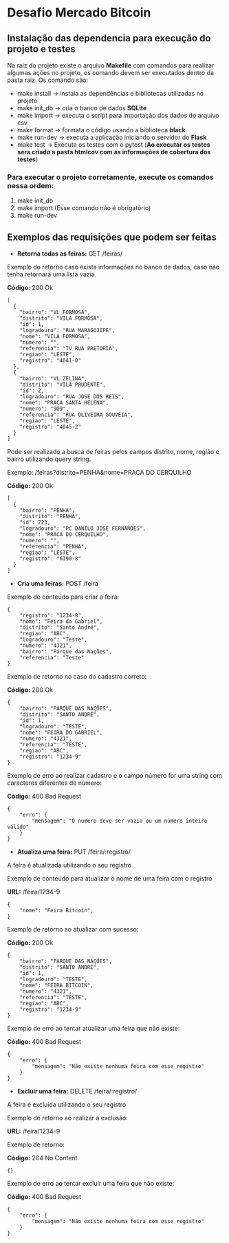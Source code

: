 # Desafio Mercado Bitcoin

## Instalação das dependencia para execução do projeto e testes
Na raiz do projeto existe o arquivo **Makefile** com comandos para realizar algumas ações no projeto, os comando devem ser executados dentro da pasta raiz. Os comando são:
* make install -> instala as dependências e bibliotecas utilizadas no projeto
* make init_db -> cria o banco de dados **SQLite**
* make import -> executa o script para importação dos dados do arquivo csv
* make format -> formata o código usando a biblioteca **black**
* make run-dev -> executa a aplicação iniciando o servidor do **Flask**
* make test -> Executa os testes com o pytest (**Ao executar os testes sera criado a pasta htmlcov com as informações de cobertura dos testes**)

### Para executar o projeto corretamente, execute os comandos nessa ordem:
1. make init_db
2. make import (Esse comando não é obrigatório) 
3. make run-dev

## Exemplos das requisições que podem ser feitas

* **Retorna todas as feiras:** GET /feiras/

Exemplo do retorno caso exista informações no banco de dados, caso não tenha retornará uma lista vazia.

**Código:** 200 Ok

```
[
  {
    "bairro": "VL FORMOSA", 
    "distrito": "VILA FORMOSA", 
    "id": 1, 
    "logradouro": "RUA MARAGOJIPE", 
    "nome": "VILA FORMOSA", 
    "numero": "", 
    "referencia": "TV RUA PRETORIA", 
    "regiao": "LESTE", 
    "registro": "4041-0"
  }, 
  {
    "bairro": "VL ZELINA", 
    "distrito": "VILA PRUDENTE", 
    "id": 2, 
    "logradouro": "RUA JOSE DOS REIS", 
    "nome": "PRACA SANTA HELENA", 
    "numero": "909", 
    "referencia": "RUA OLIVEIRA GOUVEIA", 
    "regiao": "LESTE", 
    "registro": "4045-2"
  }
]
```
Pode ser realizado a busca de feiras pelos campos distrito, nome, região e bairro utilizando query string.

Exemplo: /feiras?distrito=PENHA&nome=PRACA DO CERQUILHO

**Código:** 200 Ok

```
[
  {
    "bairro": "PENHA", 
    "distrito": "PENHA", 
    "id": 723, 
    "logradouro": "PC DANILO JOSE FERNANDES", 
    "nome": "PRACA DO CERQUILHO", 
    "numero": "", 
    "referencia": "PENHA", 
    "regiao": "LESTE", 
    "registro": "6390-8"
  }
]
```

* **Cria uma feiras:** POST /feira

Exemplo de conteúdo para criar a feira:
```
{
    "registro": "1234-8",
    "nome": "Feira do Gabriel",
    "distrito": "Santo André",
    "regiao": "ABC",
    "logradouro": "Teste",
    "numero": "4321",
    "bairro": "Parque das Nações",
    "referencia": "Teste"
}
```

Exemplo de retorno no caso do cadastro correto:

**Código:** 200 Ok

```
{
    "bairro": "PARQUE DAS NAÇÕES",
    "distrito": "SANTO ANDRÉ",
    "id": 1,
    "logradouro": "TESTE",
    "nome": "FEIRA DO GABRIEL",
    "numero": "4321",
    "referencia": "TESTE",
    "regiao": "ABC",
    "registro": "1234-9"
}
```

Exemplo de erro ao realizar cadastro e o campo número for uma string com caracteres diferentes de número:

**Código:** 400 Bad Request

```
{
    "erro": {
        "mensagem": "O numero deve ser vazio ou um número inteiro válido"
    }
}
```
* **Atualiza uma feira:** PUT /feira/:registro/

A feira é atualizada utilizando o seu registro

Exemplo de conteúdo para atualizar o nome de uma feira com o registro 

**URL:** /feira/1234-9
```
{
    "nome": "Feira Bitcoin",
}
```

Exemplo de retorno ao atualizar com sucesso:

**Código:** 200 Ok

```
{
    "bairro": "PARQUE DAS NAÇÕES",
    "distrito": "SANTO ANDRÉ",
    "id": 1,
    "logradouro": "TESTE",
    "nome": "FEIRA BITCOIN",
    "numero": "4321",
    "referencia": "TESTE",
    "regiao": "ABC",
    "registro": "1234-9"
}
```

Exemplo de erro ao tentar atualizar uma feira que não existe:

**Código:** 400 Bad Request

```
{
    "erro": {
        "mensagem": "Não existe nenhuma feira com esse registro"
    }
}
```

* **Excluir uma feira:** DELETE /feira/:registro/

A feira é excluída utilizando o seu registro

Exemplo de retorno ao realizar a exclusão:

**URL:** /feira/1234-9

Exemplo de retorno:

**Código:** 204 No Content

```
{}
```

Exemplo de erro ao tentar excluír uma feira que não existe:

**Código:** 400 Bad Request

```
{
    "erro": {
        "mensagem": "Não existe nenhuma feira com esse registro"
    }
}
```